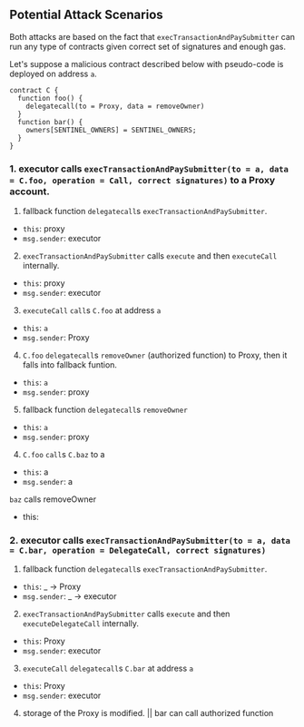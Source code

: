 ## Potential Attack Scenarios

Both attacks are based on the fact that `execTransactionAndPaySubmitter` can run any type of contracts given correct set of signatures and enough gas.

Let's suppose a malicious contract described below with pseudo-code is deployed on address `a`.
```solidity
contract C {
  function foo() {
    delegatecall(to = Proxy, data = removeOwner)
  }
  function bar() {
    owners[SENTINEL_OWNERS] = SENTINEL_OWNERS;
  }
}

```

### 1. executor calls `execTransactionAndPaySubmitter(to = a, data = C.foo, operation = Call, correct signatures)` to a Proxy account.
1. fallback function `delegatecall`s `execTransactionAndPaySubmitter`.
  * `this`: proxy
  * `msg.sender`: executor
2. `execTransactionAndPaySubmitter` calls `execute` and then `executeCall` internally.
  * `this`: proxy
  * `msg.sender`: executor
3. `executeCall` `call`s `C.foo` at address `a`
  * `this`: `a`
  * `msg.sender`: Proxy
4. `C.foo` `delegatecall`s `removeOwner` (authorized function) to Proxy, then it falls into fallback funtion.
  * `this`: `a`
  * `msg.sender`: proxy
5. fallback function `delegatecall`s `removeOwner`
  * `this`: `a`
  * `msg.sender`: proxy


4. `C.foo` `call`s `C.baz` to a
  * `this`: a
  * `msg.sender`: a

`baz` calls removeOwner
* this:

### 2. executor calls `execTransactionAndPaySubmitter(to = a, data = C.bar, operation = DelegateCall, correct signatures)`
1. fallback function `delegatecall`s `execTransactionAndPaySubmitter`.
  * `this`: _ -> Proxy
  * `msg.sender`: _ -> executor
2. `execTransactionAndPaySubmitter` calls `execute` and then `executeDelegateCall` internally.
  * `this`: Proxy
  * `msg.sender`: executor
3. `executeCall` `delegatecall`s `C.bar` at address `a`
  * `this`: Proxy
  * `msg.sender`: executor
4. storage of the Proxy is modified. || bar can call authorized function
